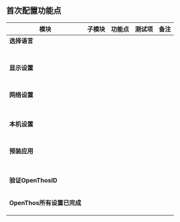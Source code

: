 ## 首次配置功能点

| 模块 | 子模块 | 功能点 | 测试项 | 备注 |
| ----- |-----|-----|-----|----- |
|**选择语言**|||||
||||||
||||||
||||||
||||||
||||||
||||||
||||||
|**显示设置**|||||
||||||
||||||
||||||
||||||
||||||
||||||
||||||
|**网络设置**|||||
||||||
||||||
||||||
||||||
||||||
||||||
||||||
||||||
|**本机设置**|||||
||||||
||||||
||||||
||||||
||||||
||||||
||||||
|**预装应用**|||||
||||||
||||||
||||||
||||||
||||||
||||||
||||||
||||||
|**验证OpenThosID**|||||
||||||
||||||
||||||
||||||
||||||
|**OpenThos所有设置已完成**|||||
||||||
||||||
||||||
